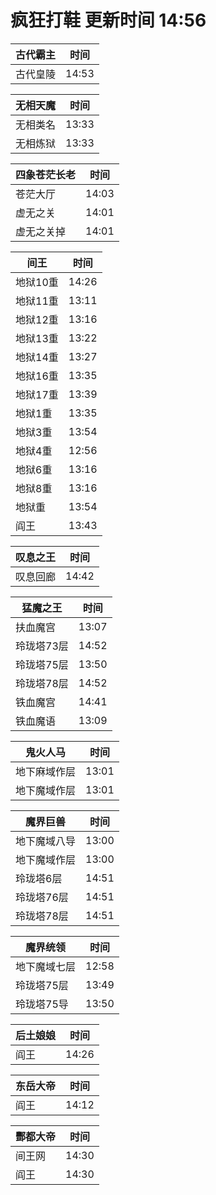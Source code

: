 # 疯狂打鞋 更新时间 14:56

| 古代霸主   | 时间    |
|--------|-------|
| 古代皇陵 | 14:53 |

| 无相天魔   | 时间    |
|--------|-------|
| 无相类名 | 13:33 |
| 无相炼狱 | 13:33 |

| 四象苍茫长老   | 时间    |
|--------|-------|
| 苍茫大厅 | 14:03 |
| 虚无之关 | 14:01 |
| 虚无之关掉 | 14:01 |

| 间王   | 时间    |
|--------|-------|
| 地狱10重 | 14:26 |
| 地狱11重 | 13:11 |
| 地狱12重 | 13:16 |
| 地狱13重 | 13:22 |
| 地狱14重 | 13:27 |
| 地狱16重 | 13:35 |
| 地狱17重 | 13:39 |
| 地狱1重 | 13:35 |
| 地狱3重 | 13:54 |
| 地狱4重 | 12:56 |
| 地狱6重 | 13:16 |
| 地狱8重 | 13:16 |
| 地狱重 | 13:54 |
| 阎王 | 13:43 |

| 叹息之王   | 时间    |
|--------|-------|
| 叹息回廊 | 14:42 |

| 猛魔之王   | 时间    |
|--------|-------|
| 扶血魔宫 | 13:07 |
| 玲珑塔73层 | 14:52 |
| 玲珑塔75层 | 13:50 |
| 玲珑塔78层 | 14:52 |
| 铁血魔宫 | 14:41 |
| 铁血魔语 | 13:09 |

| 鬼火人马   | 时间    |
|--------|-------|
| 地下麻域作层 | 13:01 |
| 地下魔域作层 | 13:01 |

| 魔界巨兽   | 时间    |
|--------|-------|
| 地下魔域八导 | 13:00 |
| 地下魔域作层 | 13:00 |
| 玲珑塔6层 | 14:51 |
| 玲珑塔76层 | 14:51 |
| 玲珑塔78层 | 14:51 |

| 魔界统领   | 时间    |
|--------|-------|
| 地下魔域七层 | 12:58 |
| 玲珑塔75层 | 13:49 |
| 玲珑塔75导 | 13:50 |

| 后土娘娘   | 时间    |
|--------|-------|
| 阎王 | 14:26 |

| 东岳大帝   | 时间    |
|--------|-------|
| 阎王 | 14:12 |

| 酆都大帝   | 时间    |
|--------|-------|
| 间王网 | 14:30 |
| 阎王 | 14:30 |